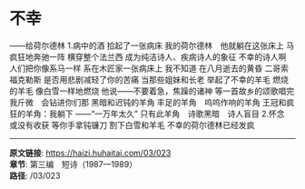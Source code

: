 # 不幸

——给荷尔德林
1.病中的酒
拾起了一张病床
我的荷尔德林　他就躺在这张床上
马　疯狂地奔驰一阵
横穿整个法兰西
成为纯洁诗人、疾病诗人的象征
不幸的诗人啊
人们把你像系马一样
系在木匠家一张病床上
我不知道
在八月逝去的黄昏
二哥索福克勒斯
是否用悲剧减轻了你的苦痛
当那些姐妹和长老
举起了不幸的羊毛
燃烧的羊毛
像白雪一样地燃烧
他说——不要着急，焦躁的诸神
等一首故乡的颂歌唱完
我斤微　会钻进你们那
黑暗和迟钝的羊角
丰足的羊角　呜呜作响的羊角
王冠和疯狂的羊角：我躺下
——“一万年太久”
只有此羊角　诗歌黑暗　诗人盲目
2.怀念　或没有收获
等你手拿钝镰刀
割下白雪和羊毛
不幸的荷尔德林已经发疯

---

**原文链接**: https://haizi.huhaitai.com/03/023  
**章节**: 第三编　短诗（1987—1989）  
**路径**: /03/023
